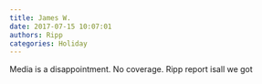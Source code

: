```yaml
---
title: James W.
date: 2017-07-15 10:07:01
authors: Ripp
categories: Holiday
---
```


 Media is a disappointment. No coverage. Ripp report isall we got